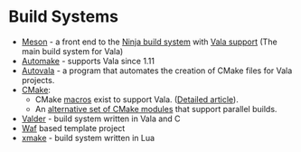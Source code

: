 # Build Systems

- [Meson](https://mesonbuild.com) - a front end to the [Ninja build system](https://ninja-build.org)
  with [Vala support](https://mesonbuild.com/Vala.html) (The main build system for Vala)
- [Automake](http://www.gnu.org/software/automake/manual/automake.html#Vala-Support) - supports Vala since 1.11
- [Autovala](http://www.rastersoft.com/programas/autovala.html) - a
  program that automates the creation of CMake files for Vala projects.
- [CMake](http://cmake.org):
    - CMake [macros](http://github.com/jakobwesthoff/Vala_CMake) exist to support
      Vala. ([Detailed article](http://westhoffswelt.de/blog/0043_build_vala_projects_with_cmake_macros.html)).
    - An [alternative set of CMake modules](https://github.com/nemequ/gnome-cmake) that support parallel builds.
- [Valder](http://activey.github.io/valder/) - build system written in Vala and C
- [Waf](https://wiki.gnome.org/Projects/Vala/Waf) based template project
- [xmake](https://xmake.io) - build system written in Lua
